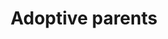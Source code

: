 ---
title: Adoptive parents
longTitle: 'Adoptive parents'
tags:
- gccommon
narrowerTerm:
- "[[Parents]]"
relatedTerm:
- "[[Adoption]]"
---
